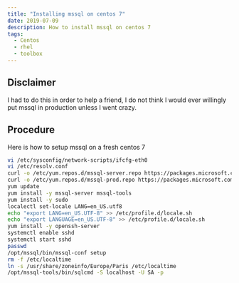 ```yaml
---
title: "Installing mssql on centos 7"
date: 2019-07-09
description: How to install mssql on centos 7
tags:
  - Centos
  - rhel
  - toolbox
---
```


## Disclaimer

I had to do this in order to help a friend, I do not think I would ever willingly put mssql in production unless I went crazy.

## Procedure

Here is how to setup mssql on a fresh centos 7
```sh
vi /etc/sysconfig/network-scripts/ifcfg-eth0
vi /etc/resolv.conf
curl -o /etc/yum.repos.d/mssql-server.repo https://packages.microsoft.com/config/rhel/7/mssql-server-2017.repo
curl -o /etc/yum.repos.d/mssql-prod.repo https://packages.microsoft.com/config/rhel/7/prod.repo
yum update
yum install -y mssql-server mssql-tools
yum install -y sudo
localectl set-locale LANG=en_US.utf8
echo "export LANG=en_US.UTF-8" >> /etc/profile.d/locale.sh
echo "export LANGUAGE=en_US.UTF-8" >> /etc/profile.d/locale.sh
yum install -y openssh-server
systemctl enable sshd
systemctl start sshd
passwd
/opt/mssql/bin/mssql-conf setup
rm -f /etc/localtime
ln -s /usr/share/zoneinfo/Europe/Paris /etc/localtime
/opt/mssql-tools/bin/sqlcmd -S localhost -U SA -p
```
